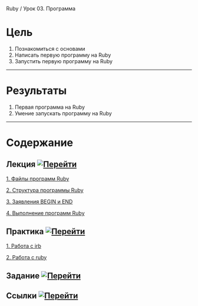 Ruby / Урок 03. Программа

# Цель

1. Познакомиться с основами 
2. Написать первую программу на Ruby
3. Запустить первую программу на Ruby

***

# Результаты 

1. Первая программа на Ruby
2. Умение запускать программу на Ruby

***

# Содержание

## Лекция [![Перейти](https://img.shields.io/badge/-%D0%9F%D0%B5%D1%80%D0%B5%D0%B9%D1%82%D0%B8-blue)](1.Лекция.md)
           
[1. Файлы программ Ruby](1.Лекция.md#1.-Файлы-программ-Ruby)

[2. Структура программы Ruby](1.Лекция.md#2.-Структура-программы-Ruby)

[3. Заявления BEGIN и END](1.Лекция.md#3.-Заявления-BEGIN-и-END)

[4. Выполнение программ Ruby](1.Лекция.md#4.-Выполнение-программ-Ruby)

## Практика [![Перейти](https://img.shields.io/badge/-%D0%9F%D0%B5%D1%80%D0%B5%D0%B9%D1%82%D0%B8-blue)](2.Практика.md)

[1. Работа с irb](2.Практика.md#1.-Работа-с-irb)

[2. Работа с ruby](2.Практика.md#2.-Работа-с-ruby)

## Задание [![Перейти](https://img.shields.io/badge/-%D0%9F%D0%B5%D1%80%D0%B5%D0%B9%D1%82%D0%B8-blue)](3.Задание.md)

## Ссылки [![Перейти](https://img.shields.io/badge/-%D0%9F%D0%B5%D1%80%D0%B5%D0%B9%D1%82%D0%B8-blue)](4.Ссылки.md)
